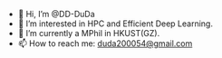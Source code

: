 - 👋 Hi, I’m @DD-DuDa
- 👀 I’m interested in HPC and Efficient Deep Learning. 
- 🌱 I’m currently a MPhil in HKUST(GZ).
- 📫 How to reach me: duda200054@gmail.com

<!---
DD-DuDa/DD-DuDa is a ✨ special ✨ repository because its `README.md` (this file) appears on your GitHub profile.
You can click the Preview link to take a look at your changes.
--->
